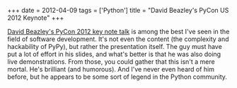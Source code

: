 +++
date = 2012-04-09
tags = ['Python']
title = "David Beazley's PyCon US 2012 Keynote"
+++

[David Beazley\'s PyCon 2012 key note talk] is among the best I\'ve seen
in the field of software development. It\'s not even the content (the
complexity and hackability of PyPy), but rather the presentation itself.
The guy must have put a lot of effort in his slides, and what\'s better
is that he was also doing live demonstrations. From those, you could
gather that this isn\'t a mere mortal. He\'s brilliant (and humorous).
And I\'ve never even heard of him before, but he appears to be some sort
of legend in the Python community.

  [David Beazley\'s PyCon 2012 key note talk]: http://pyvideo.org/video/659/keynote-david-beazley
